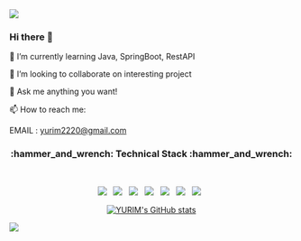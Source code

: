 
<img src="https://capsule-render.vercel.app/api?type=wave&color=auto&height=300&section=header&fontSize=90" />

### Hi there :wave:

:seedling: I’m currently learning Java, SpringBoot, RestAPI

:dancers: I’m looking to collaborate on interesting project

:speech_balloon: Ask me anything you want!

:mailbox: How to reach me:

EMAIL : yurim2220@gmail.com


<h3 align="center"><b>:hammer_and_wrench: Technical Stack :hammer_and_wrench:</b></h3>
</br>
<p align="center">
<img src="https://img.shields.io/badge/Java-007396?style=flat-square&logo=Java&logoColor=white"/></a> &nbsp
<img src="https://img.shields.io/badge/SpringBoot-6DB33F?style=flat-square&logo=Spring Boot&logoColor=white"/></a> &nbsp
<img src="https://img.shields.io/badge/JPA-FDEE21?style=flat-square"/></a> &nbsp
<img src="https://img.shields.io/badge/MySQL-4479A1?style=flat-square&logo=MySQL&logoColor=white"/></a> &nbsp
<img src="https://img.shields.io/badge/Docker-2496ED?style=flat-square&logo=Docker&logoColor=white"/></a> &nbsp
<img src="https://img.shields.io/badge/Python-3776AB?style=flat-square&logo=Python&logoColor=white"/></a> &nbsp
<img src="https://img.shields.io/badge/Tensorflow-FF6F00?style=flat-square&logo=Tensorflow&logoColor=white"/></a> &nbsp </p>


<div align=center>
  
[![YURIM's GitHub stats](https://github-readme-stats.vercel.app/api?username=yurim022)](https://github.com/yurim022/github-readme-stats)
</div>


<img src="https://capsule-render.vercel.app/api?type=wave&reversal=true&color=auto&height=300&section=header&fontSize=90" />
